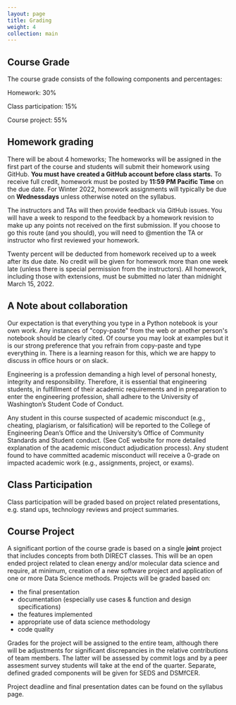```yaml
---
layout: page
title: Grading
weight: 4
collection: main
---
```


## Course Grade

The course grade consists of the following components and percentages:

Homework: 30%

Class participation: 15%

Course project: 55%

## Homework grading

There will be about 4 homeworks;
The homeworks will be assigned in the first part of the course and students will submit
their homework using GitHub. **You must have created a GitHub account before class starts.**
To receive full credit, homework must be posted by **11:59 PM Pacific Time** on the due date. For Winter 2022, homework assignments will typically be due on **Wednessdays** unless otherwise noted on the syllabus.
<!--Due to the holiday schedule in Winter quarter, homework may be assigned either on a Tuesday or a Thursday.-->  The instructors and TAs will then provide feedback via GitHub issues.  You will have a week to respond to the feedback by a homework revision to make up any points not received on the first submission.  If you choose to go this route (and you should), you will need to @mention the TA or instructor who first reviewed your homework.
Twenty percent will be deducted from homework received up to a week after its due date.
No credit will be given for homework more than one week late (unless there is special permission from the instructors).
All homework, including those with extensions, must be submitted no later than midnight March 15, 2022.

## A Note about collaboration

Our expectation is that everything you type in a Python notebook is your own work. Any instances of "copy-paste" from the web or another person's notebook should be clearly cited. Of course you may look at examples but it is our strong preference that you refrain from copy-paste and type everything in. There is a learning reason for this, which we are happy to discuss in office hours or on slack.

Engineering is a profession demanding a high level of personal honesty, integrity and responsibility. Therefore, it is essential that engineering students, in fulfillment of their academic requirements and in preparation to enter the engineering profession, shall adhere to the University of Washington’s Student Code of Conduct.

Any student in this course suspected of academic misconduct (e.g., cheating, plagiarism, or falsification) will be reported to the College of Engineering Dean’s Office and the University’s Office of Community Standards and Student conduct. (See CoE website for more detailed explanation of the academic misconduct adjudication process). Any student found to have committed academic misconduct will receive a 0-grade on impacted academic work (e.g., assignments, project, or exams).

## Class Participation

Class participation will be graded based on project related presentations, e.g.
stand ups, technology reviews and project summaries.

## Course Project

A significant portion of the course grade is based on a single **joint** project that includes concepts from both DIRECT classes. This will be an open ended project related to clean energy and/or molecular data science and require, at minimum, creation of a new software project and application of one or more Data Science methods.
Projects will be graded based on:
- the final presentation
- documentation (especially use cases & function and design specifications)
- the features implemented
- appropriate use of data science methodology
- code quality

Grades for the project will be assigned to the entire team, although
there will be adjustments for significant discrepancies in the relative 
contributions of team members.  The latter will be assessed by commit 
logs and by a peer assesment survey students will take at the end of the quarter. 
Separate, defined graded components will be given for SEDS and DSMfCER.

Project deadline and final presentation dates can be found on the syllabus page.
